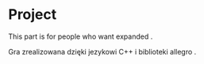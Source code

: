 # Project
This part is for people who want expanded .

Gra zrealizowana dzięki jezykowi C++ i biblioteki allegro .
